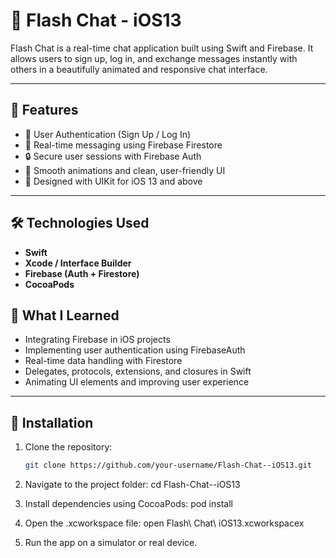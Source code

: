 # 🔐 Flash Chat - iOS13

Flash Chat is a real-time chat application built using Swift and Firebase. It allows users to sign up, log in, and exchange messages instantly with others in a beautifully animated and responsive chat interface.

---

## 🚀 Features

- 📲 User Authentication (Sign Up / Log In)
- 💬 Real-time messaging using Firebase Firestore
- 🔒 Secure user sessions with Firebase Auth
- 🎨 Smooth animations and clean, user-friendly UI
- 📱 Designed with UIKit for iOS 13 and above

---

## 🛠 Technologies Used

- **Swift**
- **Xcode / Interface Builder**
- **Firebase (Auth + Firestore)**
- **CocoaPods**

## 🧠 What I Learned

- Integrating Firebase in iOS projects
- Implementing user authentication using FirebaseAuth
- Real-time data handling with Firestore
- Delegates, protocols, extensions, and closures in Swift
- Animating UI elements and improving user experience

---

## 📂 Installation

1. Clone the repository:
   ```bash
   git clone https://github.com/your-username/Flash-Chat--iOS13.git

2. Navigate to the project folder:
   cd Flash-Chat--iOS13

4. Install dependencies using CocoaPods:
   pod install

5. Open the .xcworkspace file:
   open Flash\ Chat\ iOS13.xcworkspacex

6. Run the app on a simulator or real device.

